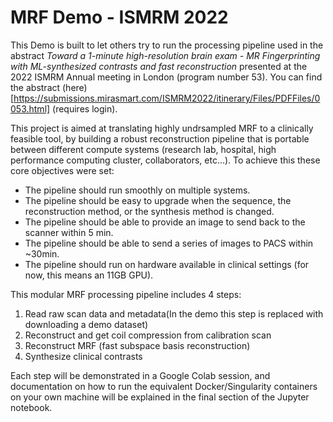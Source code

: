 # MRF Demo - ISMRM 2022

This Demo is built to let others try to run the processing pipeline used in the abstract *Toward a 1-minute high-resolution brain exam - MR Fingerprinting with ML-synthesized contrasts and fast reconstruction* presented at the 2022 ISMRM Annual meeting in London (program number 53). You can find the abstract (here)[https://submissions.mirasmart.com/ISMRM2022/itinerary/Files/PDFFiles/0053.html] (requires login).

This project is aimed at translating highly undrsampled MRF to a clinically feasible tool, by building a robust reconstruction pipeline that is portable between different compute systems (research lab, hospital, high performance computing cluster, collaborators, etc...). To achieve this these core objectives were set:

- The pipeline should run smoothly on multiple systems.
- The pipeline should be easy to upgrade when the sequence, the reconstruction method, or the synthesis method is changed.
- The pipeline should be able to provide an image to send back to the scanner within 5 min.
- The pipeline should be able to send a series of images to PACS within ~30min.
- The pipeline should run on hardware available in clinical settings (for now, this means an 11GB GPU).

This modular MRF processing pipeline includes 4 steps:

1.   Read raw scan data and metadata(In the demo this step is replaced with downloading a demo dataset)
2.   Reconstruct and get coil compression from calibration scan
3.   Reconstruct MRF (fast subspace basis reconstruction)
4.   Synthesize clinical contrasts

Each step will be demonstrated in a Google Colab session, and documentation on how to run the equivalent Docker/Singularity containers on your own machine will be explained in the final section of the Jupyter notebook.
